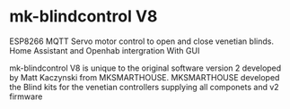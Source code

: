 # mk-blindcontrol V8
ESP8266 MQTT Servo motor control to open and close venetian blinds. Home Assistant and Openhab intergration
With GUI 

mk-blindcontrol V8 is unique to the original software version 2 developed by Matt Kaczynski from MKSMARTHOUSE.
MKSMARTHOUSE developed the Blind kits for the venetian controllers supplying all componets and v2 firmware

